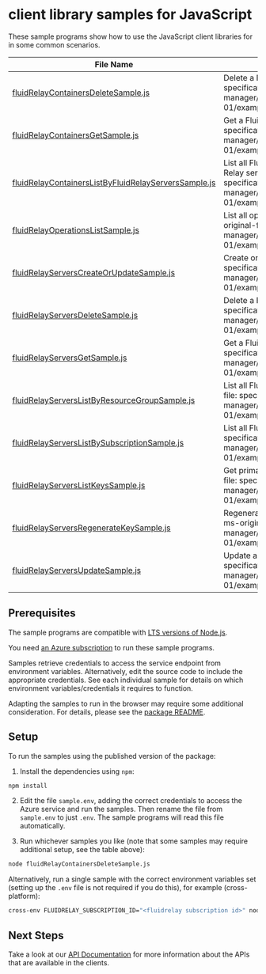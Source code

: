 # client library samples for JavaScript

These sample programs show how to use the JavaScript client libraries for in some common scenarios.

| **File Name**                                                                                             | **Description**                                                                                                                                                                                                                                  |
| --------------------------------------------------------------------------------------------------------- | ------------------------------------------------------------------------------------------------------------------------------------------------------------------------------------------------------------------------------------------------ |
| [fluidRelayContainersDeleteSample.js][fluidrelaycontainersdeletesample]                                   | Delete a Fluid Relay container. x-ms-original-file: specification/fluidrelay/resource-manager/Microsoft.FluidRelay/stable/2022-06-01/examples/FluidRelayContainers_Delete.json                                                                   |
| [fluidRelayContainersGetSample.js][fluidrelaycontainersgetsample]                                         | Get a Fluid Relay container. x-ms-original-file: specification/fluidrelay/resource-manager/Microsoft.FluidRelay/stable/2022-06-01/examples/FluidRelayContainers_Get.json                                                                         |
| [fluidRelayContainersListByFluidRelayServersSample.js][fluidrelaycontainerslistbyfluidrelayserverssample] | List all Fluid Relay containers which are children of a given Fluid Relay server. x-ms-original-file: specification/fluidrelay/resource-manager/Microsoft.FluidRelay/stable/2022-06-01/examples/FluidRelayContainers_ListByFluidRelayServer.json |
| [fluidRelayOperationsListSample.js][fluidrelayoperationslistsample]                                       | List all operations provided by Microsoft.FluidRelay. x-ms-original-file: specification/fluidrelay/resource-manager/Microsoft.FluidRelay/stable/2022-06-01/examples/FluidRelayServerOperations.json                                              |
| [fluidRelayServersCreateOrUpdateSample.js][fluidrelayserverscreateorupdatesample]                         | Create or Update a Fluid Relay server. x-ms-original-file: specification/fluidrelay/resource-manager/Microsoft.FluidRelay/stable/2022-06-01/examples/FluidRelayServers_CreateOrUpdate.json                                                       |
| [fluidRelayServersDeleteSample.js][fluidrelayserversdeletesample]                                         | Delete a Fluid Relay server. x-ms-original-file: specification/fluidrelay/resource-manager/Microsoft.FluidRelay/stable/2022-06-01/examples/FluidRelayServers_Delete.json                                                                         |
| [fluidRelayServersGetSample.js][fluidrelayserversgetsample]                                               | Get a Fluid Relay server. x-ms-original-file: specification/fluidrelay/resource-manager/Microsoft.FluidRelay/stable/2022-06-01/examples/FluidRelayServers_Get.json                                                                               |
| [fluidRelayServersListByResourceGroupSample.js][fluidrelayserverslistbyresourcegroupsample]               | List all Fluid Relay servers in a resource group. x-ms-original-file: specification/fluidrelay/resource-manager/Microsoft.FluidRelay/stable/2022-06-01/examples/FluidRelayServers_ListByResourceGroup.json                                       |
| [fluidRelayServersListBySubscriptionSample.js][fluidrelayserverslistbysubscriptionsample]                 | List all Fluid Relay servers in a subscription. x-ms-original-file: specification/fluidrelay/resource-manager/Microsoft.FluidRelay/stable/2022-06-01/examples/FluidRelayServers_ListBySubscription.json                                          |
| [fluidRelayServersListKeysSample.js][fluidrelayserverslistkeyssample]                                     | Get primary and secondary key for this server. x-ms-original-file: specification/fluidrelay/resource-manager/Microsoft.FluidRelay/stable/2022-06-01/examples/FluidRelayServers_ListKeys.json                                                     |
| [fluidRelayServersRegenerateKeySample.js][fluidrelayserversregeneratekeysample]                           | Regenerate the primary or secondary key for this server. x-ms-original-file: specification/fluidrelay/resource-manager/Microsoft.FluidRelay/stable/2022-06-01/examples/FluidRelayServers_RegenerateKeys.json                                     |
| [fluidRelayServersUpdateSample.js][fluidrelayserversupdatesample]                                         | Update a Fluid Relay server. x-ms-original-file: specification/fluidrelay/resource-manager/Microsoft.FluidRelay/stable/2022-06-01/examples/FluidRelayServers_Update.json                                                                         |

## Prerequisites

The sample programs are compatible with [LTS versions of Node.js](https://github.com/nodejs/release#release-schedule).

You need [an Azure subscription][freesub] to run these sample programs.

Samples retrieve credentials to access the service endpoint from environment variables. Alternatively, edit the source code to include the appropriate credentials. See each individual sample for details on which environment variables/credentials it requires to function.

Adapting the samples to run in the browser may require some additional consideration. For details, please see the [package README][package].

## Setup

To run the samples using the published version of the package:

1. Install the dependencies using `npm`:

```bash
npm install
```

2. Edit the file `sample.env`, adding the correct credentials to access the Azure service and run the samples. Then rename the file from `sample.env` to just `.env`. The sample programs will read this file automatically.

3. Run whichever samples you like (note that some samples may require additional setup, see the table above):

```bash
node fluidRelayContainersDeleteSample.js
```

Alternatively, run a single sample with the correct environment variables set (setting up the `.env` file is not required if you do this), for example (cross-platform):

```bash
cross-env FLUIDRELAY_SUBSCRIPTION_ID="<fluidrelay subscription id>" node fluidRelayContainersDeleteSample.js
```

## Next Steps

Take a look at our [API Documentation][apiref] for more information about the APIs that are available in the clients.

[fluidrelaycontainersdeletesample]: https://github.com/Azure/azure-sdk-for-js/blob/main/sdk/fluidrelay/arm-fluidrelay/samples/v1/javascript/fluidRelayContainersDeleteSample.js
[fluidrelaycontainersgetsample]: https://github.com/Azure/azure-sdk-for-js/blob/main/sdk/fluidrelay/arm-fluidrelay/samples/v1/javascript/fluidRelayContainersGetSample.js
[fluidrelaycontainerslistbyfluidrelayserverssample]: https://github.com/Azure/azure-sdk-for-js/blob/main/sdk/fluidrelay/arm-fluidrelay/samples/v1/javascript/fluidRelayContainersListByFluidRelayServersSample.js
[fluidrelayoperationslistsample]: https://github.com/Azure/azure-sdk-for-js/blob/main/sdk/fluidrelay/arm-fluidrelay/samples/v1/javascript/fluidRelayOperationsListSample.js
[fluidrelayserverscreateorupdatesample]: https://github.com/Azure/azure-sdk-for-js/blob/main/sdk/fluidrelay/arm-fluidrelay/samples/v1/javascript/fluidRelayServersCreateOrUpdateSample.js
[fluidrelayserversdeletesample]: https://github.com/Azure/azure-sdk-for-js/blob/main/sdk/fluidrelay/arm-fluidrelay/samples/v1/javascript/fluidRelayServersDeleteSample.js
[fluidrelayserversgetsample]: https://github.com/Azure/azure-sdk-for-js/blob/main/sdk/fluidrelay/arm-fluidrelay/samples/v1/javascript/fluidRelayServersGetSample.js
[fluidrelayserverslistbyresourcegroupsample]: https://github.com/Azure/azure-sdk-for-js/blob/main/sdk/fluidrelay/arm-fluidrelay/samples/v1/javascript/fluidRelayServersListByResourceGroupSample.js
[fluidrelayserverslistbysubscriptionsample]: https://github.com/Azure/azure-sdk-for-js/blob/main/sdk/fluidrelay/arm-fluidrelay/samples/v1/javascript/fluidRelayServersListBySubscriptionSample.js
[fluidrelayserverslistkeyssample]: https://github.com/Azure/azure-sdk-for-js/blob/main/sdk/fluidrelay/arm-fluidrelay/samples/v1/javascript/fluidRelayServersListKeysSample.js
[fluidrelayserversregeneratekeysample]: https://github.com/Azure/azure-sdk-for-js/blob/main/sdk/fluidrelay/arm-fluidrelay/samples/v1/javascript/fluidRelayServersRegenerateKeySample.js
[fluidrelayserversupdatesample]: https://github.com/Azure/azure-sdk-for-js/blob/main/sdk/fluidrelay/arm-fluidrelay/samples/v1/javascript/fluidRelayServersUpdateSample.js
[apiref]: https://learn.microsoft.com/javascript/api/@azure/arm-fluidrelay?view=azure-node-preview
[freesub]: https://azure.microsoft.com/free/
[package]: https://github.com/Azure/azure-sdk-for-js/tree/main/sdk/fluidrelay/arm-fluidrelay/README.md
